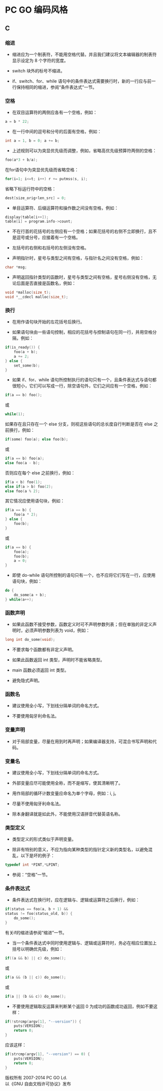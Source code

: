# PC GO 编码风格

## C

### 缩进
- 缩进应为一个制表符，不能用空格代替。并且我们建议将文本编辑器的制表符显示设定为 8 个字符的宽度。

- switch 块外的标号不缩进。

- if、switch、for、while 语句中的条件表达式需要换行时，新的一行应与前一行保持相同的缩进，参阅“条件表达式”一节。

### 空格
- 在双目运算符的两侧应各有一个空格，例如：
```c
a = b * 22;
```

- 在一行中间的逗号和分号的后面有空格，例如：
```c
int a = 1, b = 0; a += b;
```

- 上述规则可以为突显优先级而调整，例如，省略高优先级预算符两侧的空格：
```c
foo(a*3 + b/a);
```
在for语句中为突显优先级而省略空格：
```c
for(i=1; i<=t; i++) r += putmss(s, i);
```
省略下标运行符中的空格：
```c
dest[size_orig+len_src] = 0;
```

- 单目运算符、后缀运算符和操作数之间没有空格，例如：
```c
display(table[i++]);
table[i] = program.info->count;
```

- 不在行首的花括号的左侧应有一个空格；如果花括号的右侧不立即换行，且不是逗号或分号，应接着有一个空格。

- 左括号的右侧和右括号的左侧没有空格。

- 声明指针时，星号与类型之间有空格，与指针名之间没有空格，例如：
```c
char *msg;
```

- 声明返回指针类型的函数时，星号与类型之间有空格，星号右侧没有空格，无论后面是否直接是函数名，例如：
```c
void *malloc(size_t);
void *__cdecl malloc(size_t);
```

### 换行
- 在用作语句块开始的左花括号后换行。

- 如果语句块由一些语句控制，相应的花括号与控制语句在同一行，并用空格分隔，例如：
```c
if(is_ready()) {
	foo(a + b);
	a += 2;
} else {
	set_some(b);
}
```

- 如果 if、for、while 语句所控制执行的语句只有一个，且条件表达式与语句都很短小，它们可以写成一行，除空语句外，它们之间应有一个空格，例如：
```c
if(a == b) foo();
```
或
```c
while(1);
```
如果存在且只存在一个 else 分支，则视这些语句的总长度自行判断是否在 else 之前换行，例如：
```c
if(some) foo(a); else foo(b);
```
或
```c
if(a == b) foo(a);
else foo(a - b);
```
否则应在每个 else 之前换行，例如：
```c
if(a < b) foo(1);
else if(a > b) foo(2);
else foo(a % 2);
```
其它情况应使用语句块，例如：
```c
if(a == b) {
	foo(a * 2);
} else {
	foo(b);
}
```
或
```c
if(a == b) {
	foo(a);
	foo(b);
	a = 0;
}
```

- 即使 do-while 语句所控制的语句只有一个，也不应将它们写在一行，应使用语句块，例如：
```c
do {
	do_some(a + b);
} while(a++);
```

### 函数声明
- 如果此函数不接受参数，函数定义时可不声明参数列表；但在单独的非定义声明时，必须声明参数列表为 void，例如：
```c
long int do_some(void);
```

- 不要求每个函数都有非定义声明。

- 如果此函数返回 int 类型，声明时不能省略类型。

- main 函数必须返回 int 类型。

- 避免隐式声明。

### 函数名
- 建议使用全小写，下划线分隔单词的命名方式。

- 不要使用匈牙利命名法。

### 变量声明
- 对于局部变量，尽量在用到时再声明；如果编译器支持，可混合书写声明和代码。

### 变量名
- 建议使用全小写，下划线分隔单词的命名方式。

- 外部变量应尽可能使用全称，而不是缩写，使其清晰明了。

- 用作局部的循环计数变量应命名为单个字母，例如：i, j。

- 尽量不使用匈牙利命名法。

- 除本身翻译就是如此外，不能使用汉语拼音代替英语名称。

### 类型定义
- 类型定义的形式类似于声明变量。

- 除非有特别的意义，不应为指向某种类型的指针定义新的类型名，以避免混乱，以下是坏的例子：
```c
typedef int *PINT,*LPINT;
```

- 参阅：“空格”一节。

### 条件表达式
- 条件表达式在换行时，应在逻辑与、逻辑或运算符之后换行，例如：
```c
if(status == foo(a, b + 1) &&
status != foo(status_old, b)) {
	do_some();
}
```
有关if的缩进请参阅“缩进”一节。

- 当一个条件表达式中同时使用逻辑与、逻辑或运算符时，务必在相应位置加上括号以明确优先级，例如：
```c
if((a && b) || c) do_some();
```
或
```c
if(a && (b || c)) do_some();
```
或
```c
if(a || (b && c)) do_some();
```

- 不要使用逻辑取反运算来判断某个返回 0 为成功的函数成功返回，例如不要这样：
```c
if(!strcmp(argv[1], "--version")) {
	puts(VERSION);
	return 0;
}
```
应该这样：
```c
if(strcmp(argv[1], "--version") == 0) {
	puts(VERSION);
	return 0;
}
```



版权所有 2007-2014 PC GO Ld.  
以《GNU 自由文档许可协议》发布
